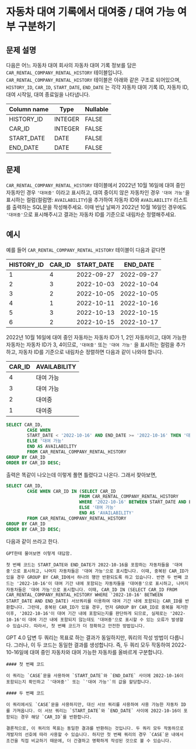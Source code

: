 # 자동차 대여 기록에서 대여중 / 대여 가능 여부 구분하기
## 문제 설명

다음은 어느 자동차 대여 회사의 자동차 대여 기록 정보를 담은 `CAR_RENTAL_COMPANY_RENTAL_HISTORY` 테이블입니다. `CAR_RENTAL_COMPANY_RENTAL_HISTORY` 테이블은 아래와 같은 구조로 되어있으며, `HISTORY_ID`, `CAR_ID`, `START_DATE`, `END_DATE` 는 각각 자동차 대여 기록 ID, 자동차 ID, 대여 시작일, 대여 종료일을 나타냅니다.

| Column name | Type | Nullable |
| --- | --- | --- |
| HISTORY_ID | INTEGER | FALSE |
| CAR_ID | INTEGER | FALSE |
| START_DATE | DATE | FALSE |
| END_DATE | DATE | FALSE |

## 문제

`CAR_RENTAL_COMPANY_RENTAL_HISTORY` 테이블에서 2022년 10월 16일에 대여 중인 자동차인 경우 `'대여중'` 이라고 표시하고, 대여 중이지 않은 자동차인 경우 `'대여 가능'`을 표시하는 컬럼(컬럼명: `AVAILABILITY`)을 추가하여 자동차 ID와 `AVAILABILITY` 리스트를 출력하는 SQL문을 작성해주세요. 이때 반납 날짜가 2022년 10월 16일인 경우에도 `'대여중'`으로 표시해주시고 결과는 자동차 ID를 기준으로 내림차순 정렬해주세요.

## 예시

예를 들어 `CAR_RENTAL_COMPANY_RENTAL_HISTORY` 테이블이 다음과 같다면

| HISTORY_ID | CAR_ID | START_DATE | END_DATE   |
| ---------- | ------ | ---------- | ---------- |
| 1          | 4      | 2022-09-27 | 2022-09-27 |
| 2          | 3      | 2022-10-03 | 2022-10-04 |
| 3          | 2      | 2022-10-05 | 2022-10-05 |
| 4          | 1      | 2022-10-11 | 2022-10-16 |
| 5          | 3      | 2022-10-13 | 2022-10-15 |
| 6          | 2      | 2022-10-15 | 2022-10-17 |

2022년 10월 16일에 대여 중인 자동차는 자동차 ID가 1, 2인 자동차이고, 대여 가능한 자동차는 자동차 ID가 3, 4이므로, `'대여중'` 또는 `'대여 가능'` 을 표시하는 컬럼을 추가하고, 자동차 ID를 기준으로 내림차순 정렬하면 다음과 같이 나와야 합니다.

| CAR_ID | AVAILABILITY |
| ------ | ------------ |
| 4      | 대여 가능    |
| 3      | 대여 가능    |
| 2      | 대여중       |
| 1      | 대여중       |

```SQL
SELECT CAR_ID,
        CASE WHEN 
        START_DATE < '2022-10-16' AND END_DATE >= '2022-10-16' THEN '대여중'
        ELSE '대여 가능'
        END AS AVAILABILITY
        FROM CAR_RENTAL_COMPANY_RENTAL_HISTORY
GROUP BY CAR_ID
ORDER BY CAR_ID DESC;
```

출력은 똑같이 나오는데 이렇게 풀면 틀렸다고 나온다. 그래서 찾아보면, 

```SQL
SELECT CAR_ID,
        CASE WHEN CAR_ID IN (SELECT CAR_ID
                            FROM CAR_RENTAL_COMPANY_RENTAL_HISTORY
                            WHERE '2022-10-16' BETWEEN START_DATE AND END_DATE) THEN '대여중'
                            ELSE '대여 가능'
                            END AS 'AVAILABILITY'
        FROM CAR_RENTAL_COMPANY_RENTAL_HISTORY
GROUP BY CAR_ID
ORDER BY CAR_ID DESC;
```

다음과 같이 쓰라고 한다. 

    GPT한테 물어보면 이렇게 대답함.

    첫 번째 코드는 START_DATE와 END_DATE가 2022-10-16을 포함하는 자동차들을 '대여중'으로 표시하고, 나머지 자동차들은 '대여 가능'으로 표시합니다. 이때, 중복된 CAR_ID가 있을 경우 GROUP BY CAR_ID에서 하나의 행만 반환되도록 하고 있습니다. 반면 두 번째 코드는 '2022-10-16'이 대여 기간 내에 포함되는 자동차들을 '대여중'으로 표시하고, 나머지 자동차들은 '대여 가능'으로 표시합니다. 이때, CAR_ID IN (SELECT CAR_ID FROM CAR_RENTAL_COMPANY_RENTAL_HISTORY WHERE '2022-10-16' BETWEEN START_DATE AND END_DATE) 서브쿼리를 이용하여 대여 기간 내에 포함되는 CAR_ID를 반환합니다. 그런데, 중복된 CAR_ID가 있을 경우, 먼저 GROUP BY CAR_ID로 중복을 제거한 이후, '2022-10-16'이 대여 기간 내에 포함되는지를 판단하게 되므로, 실제로는 '2022-10-16'이 대여 기간 내에 포함되지 않는데도 '대여중'으로 표시할 수 있는 오류가 발생할 수 있습니다. 따라서, 첫 번째 코드가 더 정확하고 안전한 방법입니다.

GPT 4.0 답변
    두 쿼리는 목표로 하는 결과가 동일하지만, 쿼리의 작성 방법이 다릅니다. 그러나, 이 두 코드는 동일한 결과를 생성합니다. 즉, 두 쿼리 모두 작동하여 2022-10-16일에 대여 중인 자동차와 대여 가능한 자동차를 올바르게 구분합니다.

    #### 첫 번째 코드

    이 쿼리는 `CASE`문을 사용하여 `START_DATE`와 `END_DATE` 사이에 2022-10-16이 포함되는지 확인하고 `'대여중'` 또는 `'대여 가능'`의 값을 할당합니다.

    #### 두 번째 코드

    이 쿼리에서도 `CASE`문을 사용하지만, 대신 서브 쿼리를 사용하여 사용 가능한 자동차 ID를 가져옵니다. 이 서브 쿼리는 `START_DATE`와 `END_DATE` 사이에 2022-10-16이 포함되는 경우 해당 `CAR_ID`를 반환합니다.

    결론적으로, 이 쿼리의 목표는 동일한 결과를 반환하는 것입니다. 두 쿼리 모두 작동하므로 개발자의 선호에 따라 사용할 수 있습니다. 하지만 첫 번째 쿼리의 경우 `CASE`문 내에서 조건을 직접 비교하기 때문에, 더 간결하고 명확하게 작성된 것으로 볼 수 있습니다.



